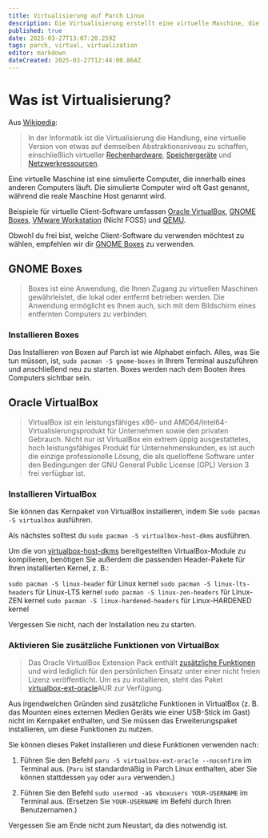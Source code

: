 ```yaml
---
title: Virtualisierung auf Parch Linux
description: Die Virtualisierung erstellt eine virtuelle Maschine, die ein Betriebssystem enthält, das in Ihrem Hauptsystem funktioniert.
published: true
date: 2025-03-27T13:07:20.259Z
tags: parch, virtual, virtualization
editor: markdown
dateCreated: 2025-03-27T12:44:00.864Z
---
```


# Was ist Virtualisierung?

Aus [Wikipedia](https://de.wikipedia.org/wiki/Virtualisierung_(Informatik)):

> In der Informatik ist die Virtualisierung die Handlung, eine virtuelle Version von etwas auf demselben Abstraktionsniveau zu schaffen, einschließlich virtueller [Rechenhardware](https://de.wikipedia.org/wiki/Hardware), [Speichergeräte](https://de.wikipedia.org/wiki/Datenspeicher) und [Netzwerkressourcen](https://de.wikipedia.org/wiki/Rechnernetz).

Eine virtuelle Maschine ist eine simulierte Computer, die innerhalb eines anderen Computers läuft. Die simulierte Computer wird oft Gast genannt, während die reale Maschine Host genannt wird.

Beispiele für virtuelle Client-Software umfassen [Oracle VirtualBox](https://www.virtualbox.org), [GNOME Boxes](https://help.gnome.org/users/gnome-boxes/stable/), [VMware Workstation](https://www.vmware.com/products/workstation-player.html) (Nicht FOSS) und [QEMU](https://www.qemu.org).

Obwohl du frei bist, welche Client-Software du verwenden möchtest zu wählen, empfehlen wir dir [GNOME Boxes](https://help.gnome.org/users/gnome-boxes/stable) zu verwenden.

## GNOME Boxes

> Boxes ist eine Anwendung, die Ihnen Zugang zu virtuellen Maschinen gewährleistet, die lokal oder entfernt betrieben werden. Die Anwendung ermöglicht es Ihnen auch, sich mit dem Bildschirm eines entfernten Computers zu verbinden.

### Installieren Boxes

Das Installieren von Boxen auf Parch ist wie Alphabet einfach. Alles, was Sie tun müssen, ist, `sudo pacman -S gnome-boxes` in Ihrem Terminal auszuführen und anschließend neu zu starten. Boxes werden nach dem Booten ihres Computers sichtbar sein.

## Oracle VirtualBox

> VirtualBox ist ein leistungsfähiges x86- und AMD64/Intel64-Virtualisierungsprodukt für Unternehmen sowie den privaten Gebrauch. Nicht nur ist VirtualBox ein extrem üppig ausgestattetes, hoch leistungsfähiges Produkt für Unternehmenskunden, es ist auch die einzige professionelle Lösung, die als quelloffene Software unter den Bedingungen der GNU General Public License (GPL) Version 3 frei verfügbar ist.


### Installieren VirtualBox

Sie können das Kernpaket von VirtualBox installieren, indem Sie `sudo pacman -S virtualbox` ausführen.

Als nächstes solltest du `sudo pacman -S virtualbox-host-dkms` ausführen.

Um die von [virtualbox-host-dkms](https://archlinux.org/packages/?name=virtualbox-host-dkms) bereitgestellten VirtualBox-Module zu kompilieren, benötigen Sie außerdem die passenden Header-Pakete für Ihren installierten Kernel, z. B.:

`sudo pacman -S linux-header` für Linux kernel
`sudo pacman -S linux-lts-headers` für Linux-LTS kernel
`sudo pacman -S linux-zen-headers` für Linux-ZEN kernel
`sudo pacman -S linux-hardened-headers` für Linux-HARDENED kernel

Vergessen Sie nicht, nach der Installation neu zu starten.

### Aktivieren Sie zusätzliche Funktionen von VirtualBox

> Das Oracle VirtualBox Extension Pack enthält [zusätzliche Funktionen](https://www.virtualbox.org/manual/ch01.html#intro-installing) und wird lediglich für den persönlichen Einsatz unter einer nicht freien Lizenz veröffentlicht. Um es zu installieren, steht das Paket [virtualbox-ext-oracle](https://aur.archlinux.org/packages/virtualbox-ext-oracle/)AUR zur Verfügung.

Aus irgendwelchen Gründen sind zusätzliche Funktionen in VirtualBox (z. B. das Mounten eines externen Medien Geräts wie einer USB-Stick im Gast) nicht im Kernpaket enthalten, und Sie müssen das Erweiterungspaket installieren, um diese Funktionen zu nutzen.

Sie können dieses Paket installieren und diese Funktionen verwenden nach:

1. Führen Sie den Befehl `paru -S virtualbox-ext-oracle --noconfirm` im Terminal aus. (`Paru` ist standardmäßig in Parch Linux enthalten, aber Sie können stattdessen `yay` oder `aura` verwenden.)

2. Führen Sie den Befehl `sudo usermod -aG vboxusers YOUR-USERNAME` im Terminal aus. (Ersetzen Sie `YOUR-USERNAME` im Befehl durch Ihren Benutzernamen.)

Vergessen Sie am Ende nicht zum Neustart, da dies notwendig ist.